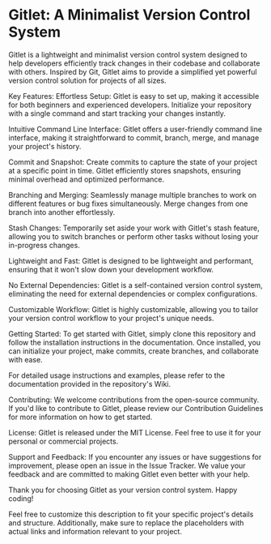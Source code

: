 # Gitlet: A Minimalist Version Control System
Gitlet is a lightweight and minimalist version control system designed to help developers efficiently track changes in their codebase and collaborate with others. Inspired by Git, Gitlet aims to provide a simplified yet powerful version control solution for projects of all sizes.

Key Features:
Effortless Setup: Gitlet is easy to set up, making it accessible for both beginners and experienced developers. Initialize your repository with a single command and start tracking your changes instantly.

Intuitive Command Line Interface: Gitlet offers a user-friendly command line interface, making it straightforward to commit, branch, merge, and manage your project's history.

Commit and Snapshot: Create commits to capture the state of your project at a specific point in time. Gitlet efficiently stores snapshots, ensuring minimal overhead and optimized performance.

Branching and Merging: Seamlessly manage multiple branches to work on different features or bug fixes simultaneously. Merge changes from one branch into another effortlessly.

Stash Changes: Temporarily set aside your work with Gitlet's stash feature, allowing you to switch branches or perform other tasks without losing your in-progress changes.

Lightweight and Fast: Gitlet is designed to be lightweight and performant, ensuring that it won't slow down your development workflow.

No External Dependencies: Gitlet is a self-contained version control system, eliminating the need for external dependencies or complex configurations.

Customizable Workflow: Gitlet is highly customizable, allowing you to tailor your version control workflow to your project's unique needs.

Getting Started:
To get started with Gitlet, simply clone this repository and follow the installation instructions in the documentation. Once installed, you can initialize your project, make commits, create branches, and collaborate with ease.

For detailed usage instructions and examples, please refer to the documentation provided in the repository's Wiki.

Contributing:
We welcome contributions from the open-source community. If you'd like to contribute to Gitlet, please review our Contribution Guidelines for more information on how to get started.

License:
Gitlet is released under the MIT License. Feel free to use it for your personal or commercial projects.

Support and Feedback:
If you encounter any issues or have suggestions for improvement, please open an issue in the Issue Tracker. We value your feedback and are committed to making Gitlet even better with your help.

Thank you for choosing Gitlet as your version control system. Happy coding!

Feel free to customize this description to fit your specific project's details and structure. Additionally, make sure to replace the placeholders with actual links and information relevant to your project.






